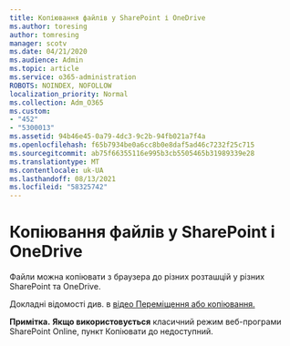 ```yaml
---
title: Копіювання файлів у SharePoint і OneDrive
ms.author: toresing
author: tomresing
manager: scotv
ms.date: 04/21/2020
ms.audience: Admin
ms.topic: article
ms.service: o365-administration
ROBOTS: NOINDEX, NOFOLLOW
localization_priority: Normal
ms.collection: Adm_O365
ms.custom:
- "452"
- "5300013"
ms.assetid: 94b46e45-0a79-4dc3-9c2b-94fb021a7f4a
ms.openlocfilehash: f65b7934be0a6cc8b0e8daf5ad46c7232f25c715
ms.sourcegitcommit: ab75f66355116e995b3cb5505465b31989339e28
ms.translationtype: MT
ms.contentlocale: uk-UA
ms.lasthandoff: 08/13/2021
ms.locfileid: "58325742"
---
```

# <a name="copy-files-in-sharepoint-and-onedrive"></a>Копіювання файлів у SharePoint і OneDrive

Файли можна копіювати з браузера до різних розташцій у різних SharePoint та OneDrive.

Докладні відомості див. в [відео Переміщення або копіювання.](https://support.microsoft.com/office/00e2f483-4df3-46be-a861-1f5f0c1a87bc)

**Примітка.** **Якщо використовується** класичний режим веб-програми SharePoint Online, пункт Копіювати до недоступний.
